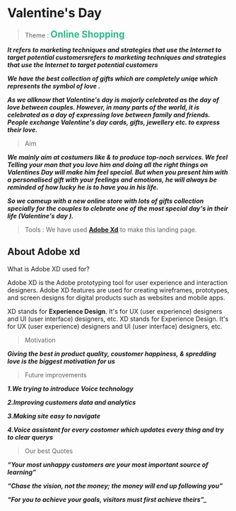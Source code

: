 # Valentine's Day

> Theme :
> <b><span style="color: #2bbc8a; font-size: 1.3rem;">**Online Shopping**</span></b>

*__It refers to marketing techniques and strategies that use the Internet to target potential customersrefers to marketing techniques and strategies that use the Internet to target potential customers__*

**_We have the best collection of gifts which are completely uniqe which represents the symbol of love ._**

**_As we allknow that Valentine's day is majorly celebrated as the day of love between couples. However, in many parts of the world, it is celebrated as a day of expressing love between family and friends. People exchange Valentine's day cards, gifts, jewellery etc. to express their love._**
>Aim

**_We mainly aim at costumers like & to produce top-noch services. We feel Telling your man that you love him and doing all the right things on Valentines Day will make him feel special. But when you present him with a personalised gift with your feelings and emotions, he will always be reminded of how lucky he is to have you in his life._**

**_So we cameup with a new online store with lots of gifts collection specially for the couples to clebrate one of the most special day's in their life (Valentine's day )._**

> Tools :
> We have used **[Adobe Xd](https://www.adobe.com/in/products/xd.html)** to make this landing page.

## About Adobe xd

What is Adobe XD used for?

Adobe XD is the Adobe prototyping tool for user experience and interaction designers. Adobe XD features are used for creating wireframes, prototypes, and screen designs for digital products such as websites and mobile apps.

XD stands for **Experience Design**. It's for UX (user experience) designers and UI (user interface) designers, etc. XD stands for Experience Design. It's for UX (user experience) designers and UI (user interface) designers, etc.


>Motivation

*__Giving the best in product quality, coustomer happiness, & spredding love is the biggest motivation for us__*

>Future improvements

***_1.We trying to introduce Voice technology_***

***_2.Improving customers data and analytics_***

***_3.Making site easy to navigate_***

***_4.Voice assistant for every costomer which updates every thing and try to clear querys_***
>Our best Quotes

***_“Your most unhappy customers are your most important source of learning”_***

***“Chase the vision, not the money; the money will end up following you”***

***“For you to achieve your goals, visitors must first achieve theirs”_***